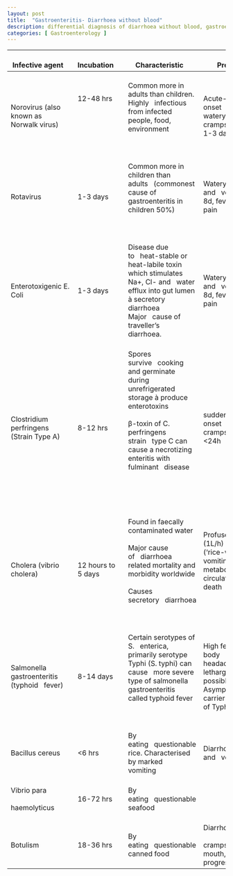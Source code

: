 ```yaml
---
layout: post
title:  "Gastroenteritis- Diarrhoea without blood"
description: differential diagnosis of diarrhoea without blood, gastroenteritis
categories: [ Gastroenterology ]
---
```


<div class="table-responsive">
<table class="table table-bordered table-striped">

<thead>
  <tr>
    <th>&nbsp;&nbsp;&nbsp;<br>Infective agent&nbsp;&nbsp;&nbsp;</th>
    <th>&nbsp;&nbsp;&nbsp;<br>Incubation&nbsp;&nbsp;&nbsp;&nbsp;</th>
    <th>&nbsp;&nbsp;&nbsp;<br>Characteristic&nbsp;&nbsp;&nbsp;</th>
    <th>&nbsp;&nbsp;&nbsp;<br>Presentation&nbsp;&nbsp;&nbsp;</th>
    <th>&nbsp;&nbsp;&nbsp;<br>Diagnosis&nbsp;&nbsp;&nbsp;&nbsp;</th>
    <th>&nbsp;&nbsp;&nbsp;<br>Treatment&nbsp;&nbsp;&nbsp;</th>
  </tr>
</thead>
<tbody>
  <tr>
    <td>&nbsp;&nbsp;&nbsp;<br>Norovirus (also known as Norwalk virus)&nbsp;&nbsp;&nbsp;</td>
    <td>&nbsp;&nbsp;&nbsp;<br>12-48 hrs<br>&nbsp;&nbsp;&nbsp;<br> <br>&nbsp;&nbsp;&nbsp;<br> &nbsp;&nbsp;&nbsp;</td>
    <td>&nbsp;&nbsp;&nbsp;<br>Common more in adults than children. Highly&nbsp;&nbsp;&nbsp;infectious from infected people, food, environment <br>&nbsp;&nbsp;&nbsp;<br> &nbsp;&nbsp;&nbsp;</td>
    <td>&nbsp;&nbsp;&nbsp;<br>Acute-onset&nbsp;&nbsp;&nbsp;vomiting, watery diarrhoea, cramps, nausea lasting 1-3 days&nbsp;&nbsp;&nbsp;</td>
    <td>&nbsp;&nbsp;&nbsp;<br>clinical, stool PCR,&nbsp;&nbsp;&nbsp;enzyme immunoassay&nbsp;&nbsp;&nbsp;</td>
    <td>&nbsp;&nbsp;&nbsp;<br>Supportive as self-limiting&nbsp;&nbsp;&nbsp;</td>
  </tr>
  <tr>
    <td>&nbsp;&nbsp;&nbsp;<br>Rotavirus&nbsp;&nbsp;&nbsp;</td>
    <td>&nbsp;&nbsp;&nbsp;<br>1-3 days&nbsp;&nbsp;&nbsp;</td>
    <td>&nbsp;&nbsp;&nbsp;<br>Common more in children than adults&nbsp;&nbsp;&nbsp;(commonest cause of gastroenteritis in children 50%) <br>&nbsp;&nbsp;&nbsp;<br> &nbsp;&nbsp;&nbsp;</td>
    <td>&nbsp;&nbsp;&nbsp;<br>Watery diarrhoea and&nbsp;&nbsp;&nbsp;vomiting for 3–8d, fever, abdominal pain&nbsp;&nbsp;&nbsp;</td>
    <td>&nbsp;&nbsp;&nbsp;<br>clinical, stool PCR,&nbsp;&nbsp;&nbsp;enzyme immunoassay&nbsp;&nbsp;&nbsp;</td>
    <td>&nbsp;&nbsp;&nbsp;<br>Supportive as self-limiting, Routine&nbsp;&nbsp;&nbsp;vaccination in UK&nbsp;&nbsp;&nbsp;</td>
  </tr>
  <tr>
    <td>&nbsp;&nbsp;&nbsp;<br>Enterotoxigenic E. Coli&nbsp;&nbsp;&nbsp;</td>
    <td>&nbsp;&nbsp;&nbsp;<br>1-3 days&nbsp;&nbsp;&nbsp;</td>
    <td>&nbsp;&nbsp;&nbsp;<br>Disease due to&nbsp;&nbsp;&nbsp;heat-stable or heat-labile toxin which stimulates Na+, Cl- and&nbsp;&nbsp;&nbsp;water efflux into gut lumen à secretory diarrhoea Major&nbsp;&nbsp;&nbsp;cause of traveller’s diarrhoea.&nbsp;&nbsp;&nbsp;</td>
    <td>&nbsp;&nbsp;&nbsp;<br>Watery diarrhoea and&nbsp;&nbsp;&nbsp;vomiting for 3–8d, fever, abdominal pain&nbsp;&nbsp;&nbsp;</td>
    <td>&nbsp;&nbsp;&nbsp;<br>Clinical, culture, PCR&nbsp;&nbsp;&nbsp;</td>
    <td>&nbsp;&nbsp;&nbsp;<br>Supportive as self-limiting but&nbsp;&nbsp;&nbsp;antibiotics can have a role in shortening treatment duration&nbsp;&nbsp;&nbsp;</td>
  </tr>
  <tr>
    <td>&nbsp;&nbsp;&nbsp;<br>Clostridium perfringens (Strain Type A)&nbsp;&nbsp;&nbsp;</td>
    <td>&nbsp;&nbsp;&nbsp;<br>8-12 hrs&nbsp;&nbsp;&nbsp;</td>
    <td>&nbsp;&nbsp;&nbsp;<br>Spores survive&nbsp;&nbsp;&nbsp;cooking and germinate during unrefrigerated storage à produce enterotoxins<br>&nbsp;&nbsp;&nbsp;<br>β‎-toxin of C. perfringens strain&nbsp;&nbsp;&nbsp;type C can cause a necrotizing enteritis with fulminant&nbsp;&nbsp;&nbsp;disease<br>&nbsp;&nbsp;&nbsp;<br> <br>&nbsp;&nbsp;&nbsp;<br> &nbsp;&nbsp;&nbsp;</td>
    <td>&nbsp;&nbsp;&nbsp;<br>sudden-onset&nbsp;&nbsp;&nbsp;diarrhoea, cramps, usually lasts &lt;24h&nbsp;&nbsp;&nbsp;</td>
    <td>&nbsp;&nbsp;&nbsp;<br>Clinical, PCR, ELISA&nbsp;&nbsp;&nbsp;&nbsp;</td>
    <td>&nbsp;&nbsp;&nbsp;<br>Supportive&nbsp;&nbsp;&nbsp;</td>
  </tr>
  <tr>
    <td>&nbsp;&nbsp;&nbsp;<br>Cholera (vibrio cholera)&nbsp;&nbsp;&nbsp;&nbsp;</td>
    <td>&nbsp;&nbsp;&nbsp;<br>12 hours to 5 days&nbsp;&nbsp;&nbsp;</td>
    <td>&nbsp;&nbsp;&nbsp;<br>Found in faecally contaminated water<br>&nbsp;&nbsp;&nbsp;<br>Major cause of&nbsp;&nbsp;&nbsp;diarrhoea related mortality and morbidity worldwide <br>&nbsp;&nbsp;&nbsp;<br>Causes secretory&nbsp;&nbsp;&nbsp;diarrhoea <br>&nbsp;&nbsp;&nbsp;<br> &nbsp;&nbsp;&nbsp;</td>
    <td>&nbsp;&nbsp;&nbsp;<br>Profuse (1L/h)&nbsp;&nbsp;&nbsp;diarrhoea (‘rice-water’ stool), vomiting,&nbsp;&nbsp;&nbsp;dehydration, metabolic acidosis, circulatory collapse, death<br>&nbsp;&nbsp;&nbsp;<br> &nbsp;&nbsp;&nbsp;</td>
    <td>&nbsp;&nbsp;&nbsp;<br>Stool microscopy and culture&nbsp;&nbsp;&nbsp;</td>
    <td>&nbsp;&nbsp;&nbsp;<br>Oral rehydration,&nbsp;&nbsp;&nbsp;Rigler’s lactate, normal saline, electrolytes, zinc in children&nbsp;&nbsp;&nbsp;</td>
  </tr>
  <tr>
    <td>&nbsp;&nbsp;&nbsp;<br>Salmonella gastroenteritis (typhoid&nbsp;&nbsp;&nbsp;fever)&nbsp;&nbsp;&nbsp;&nbsp;</td>
    <td>&nbsp;&nbsp;&nbsp;<br>8-14 days&nbsp;&nbsp;&nbsp;</td>
    <td>&nbsp;&nbsp;&nbsp;<br>Certain serotypes of S.&nbsp;&nbsp;&nbsp;enterica, primarily serotype Typhi (S. typhi) can cause&nbsp;&nbsp;&nbsp;more severe type of salmonella gastroenteritis called typhoid fever<br>&nbsp;&nbsp;&nbsp;<br> &nbsp;&nbsp;&nbsp;</td>
    <td>&nbsp;&nbsp;&nbsp;<br>High fever, body&nbsp;&nbsp;&nbsp;aches, headache, nausea, lethargy, and a possible rash. Asymptomatic carrier&nbsp;&nbsp;&nbsp;possible (think of Typhoid Mary)&nbsp;&nbsp;&nbsp;</td>
    <td>&nbsp;&nbsp;&nbsp;<br>Clinical examination and culture&nbsp;&nbsp;&nbsp;</td>
    <td>&nbsp;&nbsp;&nbsp;<br>Ciprofloxacin&nbsp;&nbsp;&nbsp;&nbsp;</td>
  </tr>
  <tr>
    <td>&nbsp;&nbsp;&nbsp;<br>Bacillus cereus&nbsp;&nbsp;&nbsp;</td>
    <td>&nbsp;&nbsp;&nbsp;<br>&lt;6 hrs&nbsp;&nbsp;&nbsp;</td>
    <td>&nbsp;&nbsp;&nbsp;<br>By eating&nbsp;&nbsp;&nbsp;questionable rice. Characterised by marked vomiting&nbsp;&nbsp;&nbsp;&nbsp;</td>
    <td>&nbsp;&nbsp;&nbsp;<br>Diarrhoea and&nbsp;&nbsp;&nbsp;vomiting&nbsp;&nbsp;&nbsp;&nbsp;</td>
    <td>&nbsp;&nbsp;&nbsp;<br>Stool microscopy and culture&nbsp;&nbsp;&nbsp;</td>
    <td>&nbsp;&nbsp;&nbsp;<br>Supportive&nbsp;&nbsp;&nbsp;&nbsp;</td>
  </tr>
  <tr>
    <td>&nbsp;&nbsp;&nbsp;<br>Vibrio para<br>&nbsp;&nbsp;&nbsp;<br>haemolyticus&nbsp;&nbsp;&nbsp;</td>
    <td>&nbsp;&nbsp;&nbsp;<br>16-72 hrs&nbsp;&nbsp;&nbsp;</td>
    <td>&nbsp;&nbsp;&nbsp;<br>By eating&nbsp;&nbsp;&nbsp;questionable seafood&nbsp;&nbsp;&nbsp;</td>
    <td>&nbsp;&nbsp;&nbsp;<br> &nbsp;&nbsp;&nbsp;</td>
    <td>&nbsp;&nbsp;&nbsp;<br>Stool microscopy and culture&nbsp;&nbsp;&nbsp;</td>
    <td>&nbsp;&nbsp;&nbsp;<br>Supportive.&nbsp;&nbsp;&nbsp;Antibiotic has a role&nbsp;&nbsp;&nbsp;</td>
  </tr>
  <tr>
    <td>&nbsp;&nbsp;&nbsp;<br>Botulism&nbsp;&nbsp;&nbsp;</td>
    <td>&nbsp;&nbsp;&nbsp;<br>18-36 hrs&nbsp;&nbsp;&nbsp;</td>
    <td>&nbsp;&nbsp;&nbsp;<br>By eating&nbsp;&nbsp;&nbsp;questionable canned food&nbsp;&nbsp;&nbsp;</td>
    <td>&nbsp;&nbsp;&nbsp;<br>Diarrhoea, abdominal<br>&nbsp;&nbsp;&nbsp;<br>cramps, dry mouth,&nbsp;&nbsp;&nbsp;diplopia, progressive paralysis&nbsp;&nbsp;&nbsp;</td>
    <td>&nbsp;&nbsp;&nbsp;<br>Serum/faecal C. Bolulinum toxin&nbsp;&nbsp;&nbsp;</td>
    <td>&nbsp;&nbsp;&nbsp;<br>Manage in ITU with&nbsp;&nbsp;&nbsp;mechanical ventilation&nbsp;&nbsp;&nbsp;</td>
  </tr>
</tbody>


</table>
</div>